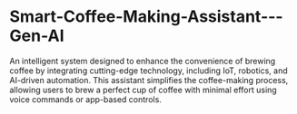 # Smart-Coffee-Making-Assistant---Gen-AI
An intelligent system designed to enhance the convenience of brewing coffee by integrating cutting-edge technology, including IoT, robotics, and AI-driven automation. This assistant simplifies the coffee-making process, allowing users to brew a perfect cup of coffee with minimal effort using voice commands or app-based controls.
